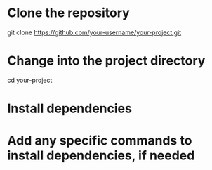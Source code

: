 # Clone the repository
git clone https://github.com/your-username/your-project.git

# Change into the project directory
cd your-project

# Install dependencies
# Add any specific commands to install dependencies, if needed
